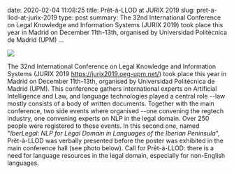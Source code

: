 date: 2020-02-04 11:08:25
title: Prêt-à-LLOD at JURIX 2019
slug: pret-a-llod-at-jurix-2019
type: post
summary:  The 32nd International Conference on Legal Knowledge and Information Systems (JURIX 2019) took place this year in Madrid on December 11th-13th, organised by Universidad Politécnica de Madrid (UPM) ...


![](../static/2019.12.13.pret-a-llod_in_JURIX-1024x768.jpg)

The 32nd International Conference on Legal Knowledge and Information
Systems (JURIX 2019 <https://jurix2019.oeg-upm.net/>) took place this
year in Madrid on December 11th-13th, organised by Universidad
Politécnica de Madrid (UPM). This conference gathers international
experts on Artificial Intelligence and Law, and language technologies
played a central role --law mostly consists of a body of written
documents. Together with the main conference, two side events where
organised --one convening the regtech industry, one convening experts on
NLP in the legal domain. Over 250 people were registered to these
events. In this second one, named "*IberLegal: NLP for Legal Domain in
Languages of the Iberian Peninsula*", Prêt-à-LLOD was verbally presented
before the poster was exhibited in the main conference hall (see photo
below). Call for Prêt-à-LLOD: there is a need for language resources in
the legal domain, especially for non-English languages.
